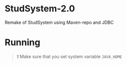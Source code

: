 # StudSystem-2.0
Remake of StudSystem using Maven-repo and JDBC
# Running
> ❗ Make sure that you set system variable `JAVA_HOME`
